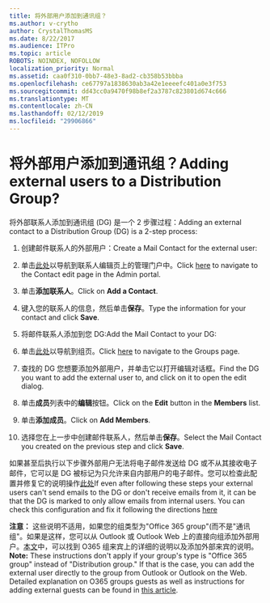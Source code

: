 ```yaml
---
title: 将外部用户添加到通讯组？
ms.author: v-crytho
author: CrystalThomasMS
ms.date: 8/22/2017
ms.audience: ITPro
ms.topic: article
ROBOTS: NOINDEX, NOFOLLOW
localization_priority: Normal
ms.assetid: caa0f310-0bb7-48e3-8ad2-cb358b53bbba
ms.openlocfilehash: ce67797a1838630ab3a42e1eeeefc401a0e3f753
ms.sourcegitcommit: dd43cc0a9470f98b8ef2a3787c823801d674c666
ms.translationtype: MT
ms.contentlocale: zh-CN
ms.lasthandoff: 02/12/2019
ms.locfileid: "29906866"
---
```

# <a name="adding-external-users-to-a-distribution-group"></a><span data-ttu-id="c43be-102">将外部用户添加到通讯组？</span><span class="sxs-lookup"><span data-stu-id="c43be-102">Adding external users to a Distribution Group?</span></span>

<span data-ttu-id="c43be-103">将外部联系人添加到通讯组 (DG) 是一个 2 步骤过程：</span><span class="sxs-lookup"><span data-stu-id="c43be-103">Adding an external contact to a Distribution Group (DG) is a 2-step process:</span></span>
  
1. <span data-ttu-id="c43be-104">创建邮件联系人的外部用户：</span><span class="sxs-lookup"><span data-stu-id="c43be-104">Create a Mail Contact for the external user:</span></span>
    
1. <span data-ttu-id="c43be-105">单击[此处](https://admin.microsoft.com/adminportal/home#/Contact)以导航到联系人编辑页上的管理门户中。</span><span class="sxs-lookup"><span data-stu-id="c43be-105">Click [here](https://admin.microsoft.com/adminportal/home#/Contact) to navigate to the Contact edit page in the Admin portal.</span></span> 
    
2. <span data-ttu-id="c43be-106">单击**添加联系人**。</span><span class="sxs-lookup"><span data-stu-id="c43be-106">Click on **Add a Contact**.</span></span>
    
3. <span data-ttu-id="c43be-107">键入您的联系人的信息，然后单击**保存**。</span><span class="sxs-lookup"><span data-stu-id="c43be-107">Type the information for your contact and click **Save**.</span></span>
    
2. <span data-ttu-id="c43be-108">将邮件联系人添加到您 DG:</span><span class="sxs-lookup"><span data-stu-id="c43be-108">Add the Mail Contact to your DG:</span></span>
    
1. <span data-ttu-id="c43be-109">单击[此处](https://admin.microsoft.com/adminportal/home#/groups)以导航到组页。</span><span class="sxs-lookup"><span data-stu-id="c43be-109">Click [here](https://admin.microsoft.com/adminportal/home#/groups) to navigate to the Groups page.</span></span> 
    
2. <span data-ttu-id="c43be-110">查找的 DG 您想要添加外部用户，并单击它以打开编辑对话框。</span><span class="sxs-lookup"><span data-stu-id="c43be-110">Find the DG you want to add the external user to, and click on it to open the edit dialog.</span></span>
    
3. <span data-ttu-id="c43be-111">单击**成员**列表中的**编辑**按钮。</span><span class="sxs-lookup"><span data-stu-id="c43be-111">Click on the **Edit** button in the **Members** list.</span></span> 
    
4. <span data-ttu-id="c43be-112">单击**添加成员**。</span><span class="sxs-lookup"><span data-stu-id="c43be-112">Click on **Add Members**.</span></span>
    
5. <span data-ttu-id="c43be-113">选择您在上一步中创建邮件联系人，然后单击**保存**。</span><span class="sxs-lookup"><span data-stu-id="c43be-113">Select the Mail Contact you created on the previous step and click **Save**.</span></span>
    
<span data-ttu-id="c43be-p101">如果甚至后执行以下步骤外部用户无法将电子邮件发送给 DG 或不从其接收电子邮件，它可以是 DG 被标记为只允许来自内部用户的电子邮件。您可以检查此配置并修复它的说明操作[此处](https://support.office.com/article/Fix-email-delivery-issues-for-error-code-5-7-133-in-Office-365-991abc19-7756-438f-abcb-39f69b80f284.aspx)</span><span class="sxs-lookup"><span data-stu-id="c43be-p101">If even after following these steps your external users can't send emails to the DG or don't receive emails from it, it can be that the DG is marked to only allow emails from internal users. You can check this configuration and fix it following the directions [here](https://support.office.com/article/Fix-email-delivery-issues-for-error-code-5-7-133-in-Office-365-991abc19-7756-438f-abcb-39f69b80f284.aspx)</span></span>
  
 <span data-ttu-id="c43be-p102">**注意：** 这些说明不适用，如果您的组类型为"Office 365 group"(而不是"通讯组"。如果是这样，您可以从 Outlook 或 Outlook Web 上的直接向组添加外部用户。[本文](https://support.office.com/article/Guest-access-in-Office-365-Groups-bfc7a840-868f-4fd6-a390-f347bf51aff6.aspx)中，可以找到 O365 组来宾上的详细的说明以及添加外部来宾的说明。</span><span class="sxs-lookup"><span data-stu-id="c43be-p102">**Note:** These instructions don't apply if your group's type is "Office 365 group" instead of "Distribution group." If that is the case, you can add the external user directly to the group from Outlook or Outlook on the Web. Detailed explanation on O365 groups guests as well as instructions for adding external guests can be found in [this article](https://support.office.com/article/Guest-access-in-Office-365-Groups-bfc7a840-868f-4fd6-a390-f347bf51aff6.aspx).</span></span>
  

